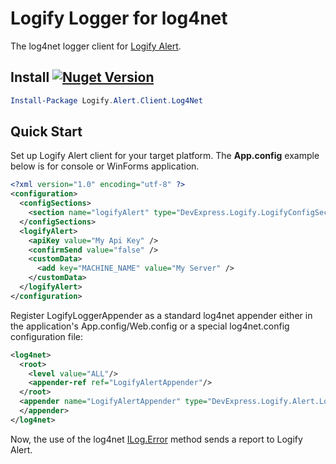 # Logify Logger for log4net

The log4net logger client for [Logify Alert](https://logify.devexpress.com).

## Install <a href="https://www.nuget.org/packages/Logify.Alert.Log4Net/"><img alt="Nuget Version" src="https://img.shields.io/nuget/v/Logify.Alert.Log4Net.svg" data-canonical-src="https://img.shields.io/nuget/v/Logify.Alert.Log4Net.svg" style="max-width:100%;" /></a>
```ps1
Install-Package Logify.Alert.Client.Log4Net
```

## Quick Start

Set up Logify Alert client for your target platform. The **App.config** example below is for console or WinForms application.
```xml
<?xml version="1.0" encoding="utf-8" ?>
<configuration>
  <configSections>
    <section name="logifyAlert" type="DevExpress.Logify.LogifyConfigSection, Logify.Alert.Win" />
  </configSections>
  <logifyAlert>
    <apiKey value="My Api Key" />
    <confirmSend value="false" />
    <customData>
      <add key="MACHINE_NAME" value="My Server" />
    </customData>
  </logifyAlert>
</configuration>
```


Register LogifyLoggerAppender as a standard log4net appender either in the application's App.config/Web.config or a special log4net.config configuration file:

```xml
<log4net>
  <root>
    <level value="ALL"/>
    <appender-ref ref="LogifyAlertAppender"/>
  </root>
  <appender name="LogifyAlertAppender" type="DevExpress.Logify.Alert.Log4Net.LogifyAppender, Logify.Alert.Log4Net">
  </appender>
</log4net>
```

Now, the use of the log4net [ILog.Error](http://logging.apache.org/log4net/release/sdk/html/M_log4net_ILog_Error.htm) method sends a report to Logify Alert.
